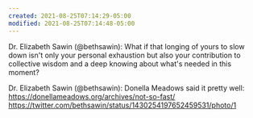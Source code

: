 ```yaml
---
created: 2021-08-25T07:14:29-05:00
modified: 2021-08-25T07:14:48-05:00
---
```


Dr. Elizabeth Sawin (@bethsawin): What if that longing of yours to slow down isn't only your personal exhaustion but also your contribution to collective wisdom and a deep knowing about what's needed in this moment?

Dr. Elizabeth Sawin (@bethsawin): Donella Meadows said it pretty well: https://donellameadows.org/archives/not-so-fast/ https://twitter.com/bethsawin/status/1430254197652459531/photo/1
